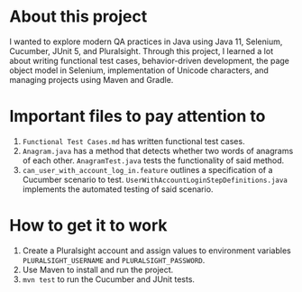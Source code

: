 # About this project

I wanted to explore modern QA practices in Java using Java 11, Selenium, Cucumber, JUnit 5, and Pluralsight. Through this project, I learned a lot about writing functional test cases, behavior-driven development, the page object model in Selenium, implementation of Unicode characters, and managing projects using Maven and Gradle.

# Important files to pay attention to

1. `Functional Test Cases.md` has written functional test cases.
2. `Anagram.java` has a method that detects whether two words of anagrams of each other. `AnagramTest.java` tests the functionality of said method.
3. `can_user_with_account_log_in.feature` outlines a specification of a Cucumber scenario to test. `UserWithAccountLoginStepDefinitions.java` implements the automated testing of said scenario.

# How to get it to work

1. Create a Pluralsight account and assign values to environment variables `PLURALSIGHT_USERNAME` and `PLURALSIGHT_PASSWORD`.
2. Use Maven to install and run the project.
3. `mvn test` to run the Cucumber and JUnit tests.
